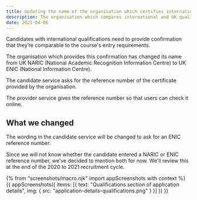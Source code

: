 ```yaml
---
title: Updating the name of the organisation which certifies international qualifications
description: The organisation which compares international and UK qualifications has changed its name from UK NARIC to UK ENIC
date: 2021-04-06
---
```


Candidates with international qualifications need to provide confirmation that they’re comparable to the course's entry requirements.

The organisation which provides this confirmation has changed its name from UK NARIC (National Academic Recognition Information Centre) to UK ENIC (National Information Centre).

The candidate service asks for the reference number of the certificate provided by the organisation. 

The provider service gives the reference number so that users can check it online.

## What we changed

The wording in the candidate service will be changed to ask for an ENIC reference number.

Since we will not know whether the candidate entered a NARIC or ENIC reference number, we’ve decided to mention both for now. We'll review this at the end of the 2020 to 2021 recruitment cycle.

{% from "screenshots/macro.njk" import appScreenshots with context %}
{{ appScreenshots({
  items: [{
    text: "Qualifications section of application details",
    img: {
      src: "application-details-qualifications.png"
    }
  }]
}) }}
